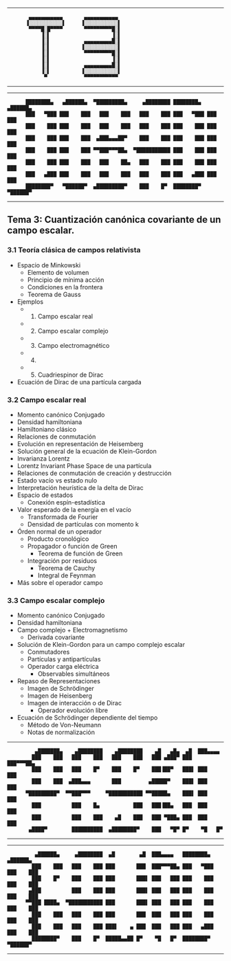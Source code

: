 
--------------------


           ▄▄▄▄▄▄▄▄▄▄▄       ▄▄▄▄▄▄▄▄▄▄▄
          ▐░░░░░░░░░░░▌     ▐░░░░░░░░░░░▌
           ▀▀▀▀█░█▀▀▀▀       ▀▀▀▀▀▀▀▀▀█░▌
               ▐░▌                    ▐░▌
               ▐░▌           ▄▄▄▄▄▄▄▄▄█░▌
               ▐░▌          ▐░░░░░░░░░░░▌
               ▐░▌           ▀▀▀▀▀▀▀▀▀█░▌
               ▐░▌                    ▐░▌
               ▐░▌           ▄▄▄▄▄▄▄▄▄█░▌
               ▐░▌          ▐░░░░░░░░░░░▌
                ▀            ▀▀▀▀▀▀▀▀▀▀▀


--------------------

--------------------


          ████████▄   ▄██████▄  ▀█████████▄     ▄████████ ████████▄   ▄██████▄
          ███   ▀███ ███    ███   ███    ███   ███    ███ ███   ▀███ ███    ███
          ███    ███ ███    ███   ███    ███   ███    ███ ███    ███ ███    ███
          ███    ███ ███    ███  ▄███▄▄▄██▀    ███    ███ ███    ███ ███    ███
          ███    ███ ███    ███ ▀▀███▀▀▀██▄  ▀███████████ ███    ███ ███    ███
          ███    ███ ███    ███   ███    ██▄   ███    ███ ███    ███ ███    ███
          ███   ▄███ ███    ███   ███    ███   ███    ███ ███   ▄███ ███    ███
          ████████▀   ▀██████▀  ▄█████████▀    ███    █▀  ████████▀   ▀██████▀


--------------------


## Tema 3: Cuantización canónica covariante de un campo escalar.

### 3.1 Teoría clásica de campos relativista

- Espacio de Minkowski
	- Elemento de volumen
	- Principio de mínima acción
	- Condiciones en la frontera
	- Teorema de Gauss
- Ejemplos
	- 1. Campo escalar real
	- 2. Campo escalar complejo
	- 3. Campo electromagnético
	- 4.
	- 5. Cuadriespinor de Dirac
- Ecuación de Dirac de una partícula cargada

### 3.2 Campo escalar real

- Momento canónico Conjugado
- Densidad hamiltoniana
- Hamiltoniano clásico
- Relaciones de conmutación
- Evolución en representación de Heisemberg
- Solución general de la ecuación de Klein-Gordon
- Invarianza Lorentz
- Lorentz Invariant Phase Space de una partícula
- Relaciones de conmutación de creación y destrucción
- Estado vacío vs estado nulo
- Interpretación heurística de la delta de Dirac
- Espacio de estados
	- Conexión espín-estadística
- Valor esperado de la energía en el vacío
	- Transformada de Fourier
	- Densidad de partículas con momento k
- Órden normal de un operador
	- Producto cronológico
	- Propagador o función de Green
		- Teorema de función de Green
	- Integración por residuos
		- Teorema de Cauchy
		- Integral de Feynman
- Más sobre el operador campo

### 3.3 Campo escalar complejo

- Momento canónico Conjugado
- Densidad hamiltoniana
- Campo complejo + Electromagnetismo
	- Derivada covariante
- Solución de Klein-Gordon para un campo complejo escalar
	- Conmutadores
	- Partículas y antipartículas
	- Operador carga eléctrica
		- Observables simultáneos
- Repaso de Representaciones
	- Imagen de Schrödinger
	- Imagen de Heisenberg
	- Imagen de interacción o de Dirac
		- Operador evolución libre
- Ecuación de Schrödinger dependiente del tiempo
	- Método de Von-Neumann
	- Notas de normalización


--------------------


             ▄███████▄    ▄████████    ▄████████    ▄█   ▄█▄  ▄█  ███▄▄▄▄
            ███    ███   ███    ███   ███    ███   ███ ▄███▀ ███  ███▀▀▀██▄
            ███    ███   ███    █▀    ███    █▀    ███▐██▀   ███▌ ███   ███
            ███    ███  ▄███▄▄▄       ███         ▄█████▀    ███▌ ███   ███
          ▀█████████▀  ▀▀███▀▀▀     ▀███████████ ▀▀█████▄    ███▌ ███   ███
            ███          ███    █▄           ███   ███▐██▄   ███  ███   ███
            ███          ███    ███    ▄█    ███   ███ ▀███▄ ███  ███   ███
           ▄████▀        ██████████  ▄████████▀    ███   ▀█▀ █▀    ▀█   █▀


--------------------

--------------------


             ▄██████▄     ▄████████  ▄█        ▄█  ███▄▄▄▄   ████████▄   ▄██████▄
            ███    ███   ███    ███ ███       ███  ███▀▀▀██▄ ███   ▀███ ███    ███
            ███    █▀    ███    ███ ███       ███▌ ███   ███ ███    ███ ███    ███
           ▄███          ███    ███ ███       ███▌ ███   ███ ███    ███ ███    ███
          ▀▀███ ████▄  ▀███████████ ███       ███▌ ███   ███ ███    ███ ███    ███
            ███    ███   ███    ███ ███       ███  ███   ███ ███    ███ ███    ███
            ███    ███   ███    ███ ███▌    ▄ ███  ███   ███ ███   ▄███ ███    ███
            ████████▀    ███    █▀  █████▄▄██ █▀    ▀█   █▀  ████████▀   ▀██████▀


--------------------
